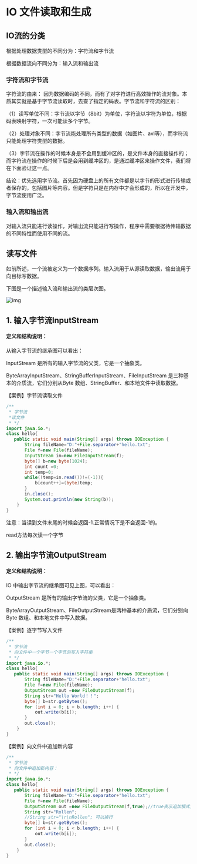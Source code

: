 ﻿# IO 文件读取和生成

## IO流的分类

根据处理数据类型的不同分为：字符流和字节流

根据数据流向不同分为：输入流和输出流

### 字符流和字节流

字符流的由来： 因为数据编码的不同，而有了对字符进行高效操作的流对象。本质其实就是基于字节流读取时，去查了指定的码表。字节流和字符流的区别：

（1）读写单位不同：字节流以字节（8bit）为单位，字符流以字符为单位，根据码表映射字符，一次可能读多个字节。

（2）处理对象不同：字节流能处理所有类型的数据（如图片、avi等），而字符流只能处理字符类型的数据。

（3）字节流在操作的时候本身是不会用到缓冲区的，是文件本身的直接操作的；而字符流在操作的时候下后是会用到缓冲区的，是通过缓冲区来操作文件，我们将在下面验证这一点。

结论：优先选用字节流。首先因为硬盘上的所有文件都是以字节的形式进行传输或者保存的，包括图片等内容。但是字符只是在内存中才会形成的，所以在开发中，字节流使用广泛。

### 输入流和输出流

对输入流只能进行读操作，对输出流只能进行写操作，程序中需要根据待传输数据的不同特性而使用不同的流。

## 读写文件

如前所述，一个流被定义为一个数据序列。输入流用于从源读取数据，输出流用于向目标写数据。

下图是一个描述输入流和输出流的类层次图。

![img](https://www.runoob.com/wp-content/uploads/2013/12/iostream2xx.png)

## 1. 输入字节流InputStream

#### 定义和结构说明：

从输入字节流的继承图可以看出：

InputStream 是所有的输入字节流的父类，它是一个抽象类。

ByteArrayInputStream、StringBufferInputStream、FileInputStream 是三种基本的介质流，它们分别从Byte 数组、StringBuffer、和本地文件中读取数据。

【案例】字节流读取文件

```java
/**
 * 字节流
 *读文件
 * */
import java.io.*;
class hello{
   public static void main(String[] args) throws IOException {
       String fileName="D:"+File.separator+"hello.txt";
       File f=new File(fileName);
       InputStream in=new FileInputStream(f);
       byte[] b=new byte[1024];
       int count =0;
       int temp=0;
       while((temp=in.read())!=(-1)){
           b[count++]=(byte)temp;
       }
       in.close();
       System.out.println(new String(b));
    }
}
```

注意：当读到文件末尾的时候会返回-1.正常情况下是不会返回-1的。

read方法每次读一个字节

## 2. 输出字节流OutputStream

#### 定义和结构说明：

IO 中输出字节流的继承图可见上图，可以看出：

OutputStream 是所有的输出字节流的父类，它是一个抽象类。

ByteArrayOutputStream、FileOutputStream是两种基本的介质流，它们分别向Byte 数组、和本地文件中写入数据。

【案例】逐字节写入文件

```java
/**
 * 字节流
 * 向文件中一个字节一个字节的写入字符串
 * */
import java.io.*;
class hello{
   public static void main(String[] args) throws IOException {
       String fileName="D:"+File.separator+"hello.txt";
       File f=new File(fileName);
       OutputStream out =new FileOutputStream(f);
       String str="Hello World！！";
       byte[] b=str.getBytes();
       for (int i = 0; i < b.length; i++) {
           out.write(b[i]);
       }
       out.close();
    }
}
```

【案例】向文件中追加新内容

```java
/**
 * 字节流
 * 向文件中追加新内容：
 * */
import java.io.*;
class hello{
   public static void main(String[] args) throws IOException {
       String fileName="D:"+File.separator+"hello.txt";
       File f=new File(fileName);
       OutputStream out =new FileOutputStream(f,true);//true表示追加模式，否则为覆盖
       String str="Rollen";
       //String str="\r\nRollen"; 可以换行
       byte[] b=str.getBytes();
       for (int i = 0; i < b.length; i++) {
           out.write(b[i]);
       }
       out.close();
    }
}
```

